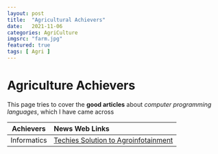 ```yaml
---
layout: post
title:  "Agricultural Achievers"
date:   2021-11-06
categories: AgriCulture
imgsrc: "farm.jpg"
featured: true
tags: [ Agri ]
---
```

# Agriculture Achievers

This page tries to cover the **good articles**  about *computer programming languages*, which I have came across

| Achievers  |  News Web Links  |  
| :---: | :--- | 
| Informatics | [ Techies Solution to Agroinfotainment ](https://bookofachievers.com/articles/iot-farmer-friendly-solutions-have-to-be-tried-and-tested-to-yield-results/) | 



